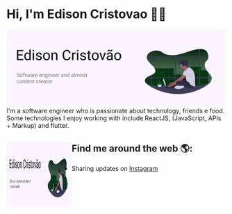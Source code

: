 # Hi, I'm Edison Cristovao 👋🏾

<img src="https://raw.githubusercontent.com/EdisonCristovao/EdisonCristovao/main/img-header.png" alt="banner">
I'm a software engineer who is passionate about technology, friends e food. Some technologies I enjoy working with include ReactJS, (JavaScript, APIs + Markup) and flutter.

## Find me around the web 🌎: <img align="left" width="150" height="150" src="https://raw.githubusercontent.com/EdisonCristovao/EdisonCristovao/main/img-header.png">

- Sharing updates on <a href="https://www.instagram.com/edison.cristovao/">Instagram</a>
